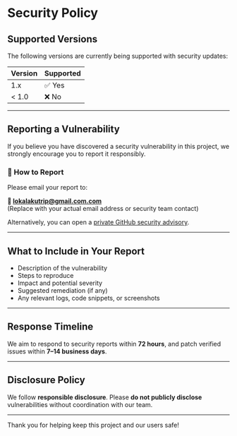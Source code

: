 # Security Policy

## Supported Versions

The following versions are currently being supported with security updates:

| Version | Supported          |
| ------- | ------------------ |
| 1.x     | ✅ Yes             |
| < 1.0   | ❌ No              |

---

## Reporting a Vulnerability

If you believe you have discovered a security vulnerability in this project, we strongly encourage you to report it responsibly.

### 🔐 How to Report

Please email your report to:

**📧 lokalakutrip@gmail.com.com**  
(Replace with your actual email address or security team contact)

Alternatively, you can open a [private GitHub security advisory](https://github.com/[your-repo]/security/advisories).

---

## What to Include in Your Report

- Description of the vulnerability
- Steps to reproduce
- Impact and potential severity
- Suggested remediation (if any)
- Any relevant logs, code snippets, or screenshots

---

## Response Timeline

We aim to respond to security reports within **72 hours**, and patch verified issues within **7–14 business days**.

---

## Disclosure Policy

We follow **responsible disclosure**. Please **do not publicly disclose** vulnerabilities without coordination with our team.

---

Thank you for helping keep this project and our users safe!
